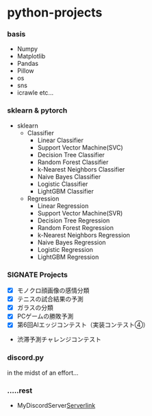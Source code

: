 # **python-projects**
### basis
- Numpy
- Matplotlib
- Pandas 
- Pillow 
- os
- sns
- icrawle etc...
### sklearn & pytorch
- sklearn
  - Classifier
    - Linear Classifier
    - Support Vector Machine(SVC)
    - Decision Tree Classifier
    - Random Forest Classifier
    - k-Nearest Neighbors Classifier
    - Naive Bayes Classifier
    - Logistic Classifier
    - LightGBM Classifier
  - Regression
    - Linear Regression
    - Support Vector Machine(SVR)
    - Decision Tree Regression
    - Random Forest Regression
    - k-Nearest Neighbors Regression
    - Naive Bayes Regression
    - Logistic Regression
    - LightGBM Regression
### SIGNATE Projects
- [x] モノクロ顔画像の感情分類
- [x] テニスの試合結果の予測
- [x] ガラスの分類
- [x] PCゲームの勝敗予測
- [x] 第6回AIエッジコンテスト（実装コンテスト④）
- 渋滞予測チャレンジコンテスト
### discord.py
in the midst of an effort...
### .....rest
- MyDiscordServer[Serverlink](https://discord.gg/SEDFAfppka)